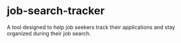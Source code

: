 # job-search-tracker
A tool designed to help job seekers track their applications and stay organized during their job search.
